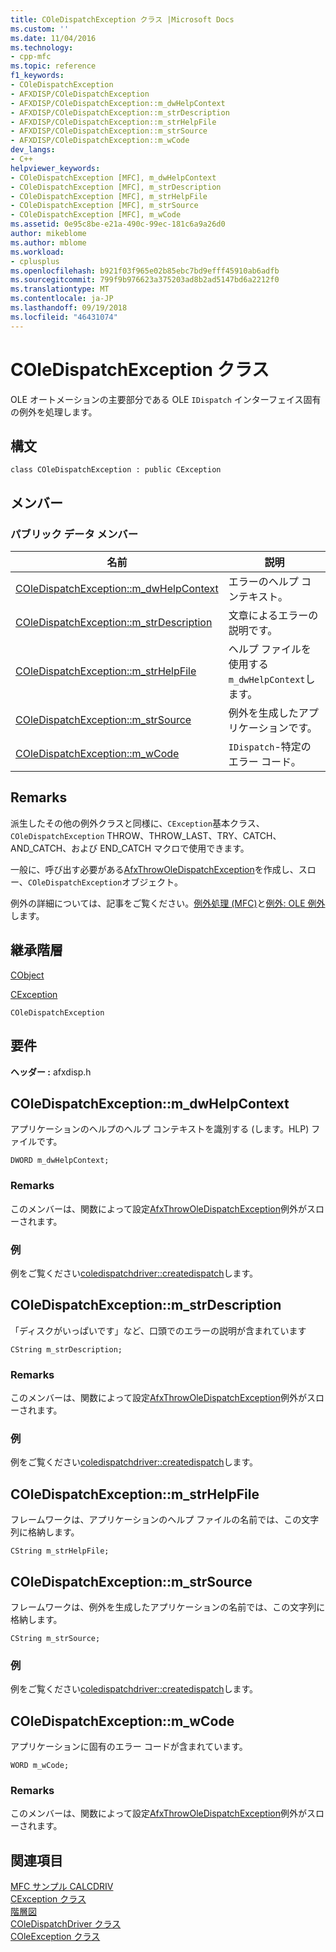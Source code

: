 ```yaml
---
title: COleDispatchException クラス |Microsoft Docs
ms.custom: ''
ms.date: 11/04/2016
ms.technology:
- cpp-mfc
ms.topic: reference
f1_keywords:
- COleDispatchException
- AFXDISP/COleDispatchException
- AFXDISP/COleDispatchException::m_dwHelpContext
- AFXDISP/COleDispatchException::m_strDescription
- AFXDISP/COleDispatchException::m_strHelpFile
- AFXDISP/COleDispatchException::m_strSource
- AFXDISP/COleDispatchException::m_wCode
dev_langs:
- C++
helpviewer_keywords:
- COleDispatchException [MFC], m_dwHelpContext
- COleDispatchException [MFC], m_strDescription
- COleDispatchException [MFC], m_strHelpFile
- COleDispatchException [MFC], m_strSource
- COleDispatchException [MFC], m_wCode
ms.assetid: 0e95c8be-e21a-490c-99ec-181c6a9a26d0
author: mikeblome
ms.author: mblome
ms.workload:
- cplusplus
ms.openlocfilehash: b921f03f965e02b85ebc7bd9efff45910ab6adfb
ms.sourcegitcommit: 799f9b976623a375203ad8b2ad5147bd6a2212f0
ms.translationtype: MT
ms.contentlocale: ja-JP
ms.lasthandoff: 09/19/2018
ms.locfileid: "46431074"
---
```

# <a name="coledispatchexception-class"></a>COleDispatchException クラス

OLE オートメーションの主要部分である OLE `IDispatch` インターフェイス固有の例外を処理します。

## <a name="syntax"></a>構文

```
class COleDispatchException : public CException
```

## <a name="members"></a>メンバー

### <a name="public-data-members"></a>パブリック データ メンバー

|名前|説明|
|----------|-----------------|
|[COleDispatchException::m_dwHelpContext](#m_dwhelpcontext)|エラーのヘルプ コンテキスト。|
|[COleDispatchException::m_strDescription](#m_strdescription)|文章によるエラーの説明です。|
|[COleDispatchException::m_strHelpFile](#m_strhelpfile)|ヘルプ ファイルを使用する`m_dwHelpContext`します。|
|[COleDispatchException::m_strSource](#m_strsource)|例外を生成したアプリケーションです。|
|[COleDispatchException::m_wCode](#m_wcode)|`IDispatch`-特定のエラー コード。|

## <a name="remarks"></a>Remarks

派生したその他の例外クラスと同様に、`CException`基本クラス、 `COleDispatchException` THROW、THROW_LAST、TRY、CATCH、AND_CATCH、および END_CATCH マクロで使用できます。

一般に、呼び出す必要がある[AfxThrowOleDispatchException](exception-processing.md#afxthrowoledispatchexception)を作成し、スロー、`COleDispatchException`オブジェクト。

例外の詳細については、記事をご覧ください。[例外処理 (MFC)](../../mfc/exception-handling-in-mfc.md)と[例外: OLE 例外](../../mfc/exceptions-ole-exceptions.md)します。

## <a name="inheritance-hierarchy"></a>継承階層

[CObject](../../mfc/reference/cobject-class.md)

[CException](../../mfc/reference/cexception-class.md)

`COleDispatchException`

## <a name="requirements"></a>要件

**ヘッダー :** afxdisp.h

##  <a name="m_dwhelpcontext"></a>  COleDispatchException::m_dwHelpContext

アプリケーションのヘルプのヘルプ コンテキストを識別する (します。HLP) ファイルです。

```
DWORD m_dwHelpContext;
```

### <a name="remarks"></a>Remarks

このメンバーは、関数によって設定[AfxThrowOleDispatchException](exception-processing.md#afxthrowoledispatchexception)例外がスローされます。

### <a name="example"></a>例

  例をご覧ください[coledispatchdriver::createdispatch](../../mfc/reference/coledispatchdriver-class.md#createdispatch)します。

##  <a name="m_strdescription"></a>  COleDispatchException::m_strDescription

「ディスクがいっぱいです」など、口頭でのエラーの説明が含まれています

```
CString m_strDescription;
```

### <a name="remarks"></a>Remarks

このメンバーは、関数によって設定[AfxThrowOleDispatchException](exception-processing.md#afxthrowoledispatchexception)例外がスローされます。

### <a name="example"></a>例

  例をご覧ください[coledispatchdriver::createdispatch](../../mfc/reference/coledispatchdriver-class.md#createdispatch)します。

##  <a name="m_strhelpfile"></a>  COleDispatchException::m_strHelpFile

フレームワークは、アプリケーションのヘルプ ファイルの名前では、この文字列に格納します。

```
CString m_strHelpFile;
```

##  <a name="m_strsource"></a>  COleDispatchException::m_strSource

フレームワークは、例外を生成したアプリケーションの名前では、この文字列に格納します。

```
CString m_strSource;
```

### <a name="example"></a>例

  例をご覧ください[coledispatchdriver::createdispatch](../../mfc/reference/coledispatchdriver-class.md#createdispatch)します。

##  <a name="m_wcode"></a>  COleDispatchException::m_wCode

アプリケーションに固有のエラー コードが含まれています。

```
WORD m_wCode;
```

### <a name="remarks"></a>Remarks

このメンバーは、関数によって設定[AfxThrowOleDispatchException](exception-processing.md#afxthrowoledispatchexception)例外がスローされます。

## <a name="see-also"></a>関連項目

[MFC サンプル CALCDRIV](../../visual-cpp-samples.md)<br/>
[CException クラス](../../mfc/reference/cexception-class.md)<br/>
[階層図](../../mfc/hierarchy-chart.md)<br/>
[COleDispatchDriver クラス](../../mfc/reference/coledispatchdriver-class.md)<br/>
[COleException クラス](../../mfc/reference/coleexception-class.md)
